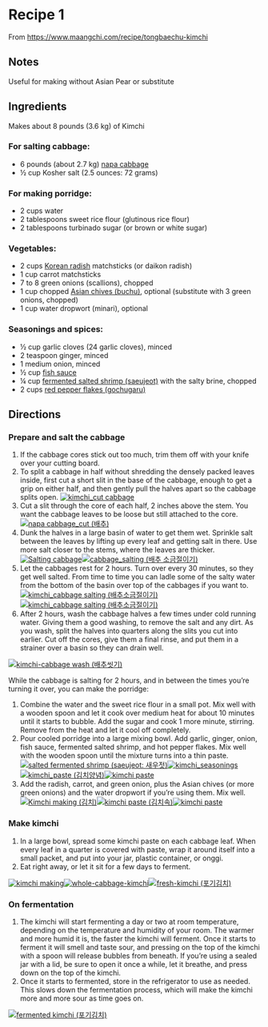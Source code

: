# Recipe 1

From https://www.maangchi.com/recipe/tongbaechu-kimchi 

## Notes

Useful for making without Asian Pear or substitute

## Ingredients

Makes about 8 pounds (3.6 kg) of Kimchi

### For salting cabbage:

-   6 pounds (about 2.7 kg) [napa cabbage](https://www.maangchi.com/ingredient/napa-cabbage) 
-   ½ cup Kosher salt (2.5 ounces: 72 grams)

### For making porridge:

-   2 cups water
-   2 tablespoons sweet rice flour (glutinous rice flour)
-   2 tablespoons turbinado sugar (or brown or white sugar)

### Vegetables:

-   2 cups [Korean radish](https://www.maangchi.com/ingredient/korean-radish) matchsticks (or daikon radish)
-   1 cup carrot matchsticks
-   7 to 8 green onions (scallions), chopped
-   1 cup chopped [Asian chives (buchu)](https://www.maangchi.com/ingredient/asian-chives), optional (substitute with 3 green onions, chopped)
-   1 cup water dropwort (minari), optional

### Seasonings and spices:

-   ½ cup garlic cloves (24 garlic cloves), minced
-   2 teaspoon ginger, minced
-   1 medium onion, minced
-   ½ cup [fish sauce](https://www.maangchi.com/ingredient/fish-sauce)
-   ¼ cup [fermented salted shrimp (saeujeot)](https://www.maangchi.com/ingredient/salted-shrimp) with the salty brine, chopped
-   2 cups [red pepper flakes (gochugaru)](https://www.maangchi.com/ingredient/gochugaru)

## Directions

### Prepare and salt the cabbage

1.  If the cabbage cores stick out too much, trim them off with your knife over your cutting board.
2.  To split a cabbage in half without shredding the densely packed leaves inside, first cut a short slit in the base of the cabbage, enough to get a grip on either half, and then gently pull the halves apart so the cabbage splits open. [![kimchi_cut cabbage](https://www.maangchi.com/wp-content/uploads/2014/06/cut-cabbage-590x331.jpg)](https://www.maangchi.com/wp-content/uploads/2014/06/cut-cabbage.jpg)
3.  Cut a slit through the core of each half, 2 inches above the stem. You want the cabbage leaves to be loose but still attached to the core.[![napa cabbage_cut (배추)](https://www.maangchi.com/wp-content/uploads/2014/06/cabbagecut1-590x331.jpg)](https://www.maangchi.com/wp-content/uploads/2014/06/cabbagecut1.jpg)
4.  Dunk the halves in a large basin of water to get them wet. Sprinkle salt between the leaves by lifting up every leaf and getting salt in there. Use more salt closer to the stems, where the leaves are thicker.[![Salting cabbage](https://www.maangchi.com/wp-content/uploads/2014/06/salt-590x365.jpg)](https://www.maangchi.com/wp-content/uploads/2014/06/salt.jpg)[![cabbage_salting (배추 소금절이기)](https://www.maangchi.com/wp-content/uploads/2014/06/napacabbage-salting-590x331.jpg)](https://www.maangchi.com/wp-content/uploads/2014/06/napacabbage-salting.jpg)
5.  Let the cabbages rest for 2 hours. Turn over every 30 minutes, so they get well salted. From time to time you can ladle some of the salty water from the bottom of the basin over top of the cabbages if you want to.[![kimchi_cabbage salting (배추소금절이기)](https://www.maangchi.com/wp-content/uploads/2014/06/cabbage_turnover-590x358.jpg)](https://www.maangchi.com/wp-content/uploads/2014/06/cabbage_turnover.jpg)[![kimchi_cabbage salting (배추소금절이기)](https://www.maangchi.com/wp-content/uploads/2014/06/kimchi_cabbagesalting-590x331.jpg)](https://www.maangchi.com/wp-content/uploads/2014/06/kimchi_cabbagesalting.jpg)
6.  After 2 hours, wash the cabbage halves a few times under cold running water. Giving them a good washing, to remove the salt and any dirt. As you wash, split the halves into quarters along the slits you cut into earlier. Cut off the cores, give them a final rinse, and put them in a strainer over a basin so they can drain well.

[![kimchi-cabbage wash (배추씻기)](https://www.maangchi.com/wp-content/uploads/2014/06/kimchi_washcabbage-590x331.jpg)](https://www.maangchi.com/wp-content/uploads/2014/06/kimchi_washcabbage.jpg)

While the cabbage is salting for 2 hours, and in between the times you’re turning it over, you can make the porridge:

1.  Combine the water and the sweet rice flour in a small pot. Mix well with a wooden spoon and let it cook over medium heat for about 10 minutes until it starts to bubble. Add the sugar and cook 1 more minute, stirring. Remove from the heat and let it cool off completely.
2.  Pour cooled porridge into a large mixing bowl. Add garlic, ginger, onion, fish sauce, fermented salted shrimp, and hot pepper flakes. Mix well with the wooden spoon until the mixture turns into a thin paste.[![salted fermented shrimp (saeujeot: 새우젓)](https://www.maangchi.com/wp-content/uploads/2014/06/saltyshrimp-590x359.jpg)](https://www.maangchi.com/wp-content/uploads/2014/06/saltyshrimp.jpg)[![kimchi_seasonings](https://www.maangchi.com/wp-content/uploads/2014/06/kimchi_garlicmixture-590x331.jpg)](https://www.maangchi.com/wp-content/uploads/2014/06/kimchi_garlicmixture.jpg)[![kimchi_paste (김치양념)](https://www.maangchi.com/wp-content/uploads/2014/06/kimchi_paste2-590x378.jpg)](https://www.maangchi.com/wp-content/uploads/2014/06/kimchi_paste2.jpg)[![kimchi paste](https://www.maangchi.com/wp-content/uploads/2014/06/kimchi_mixPaste-590x331.jpg)](https://www.maangchi.com/wp-content/uploads/2014/06/kimchi_mixPaste.jpg)
3.  Add the radish, carrot, and green onion, plus the Asian chives (or more green onions) and the water dropwort if you’re using them. Mix well.[![Kimchi making (김치)](https://www.maangchi.com/wp-content/uploads/2014/06/kimchipaste_vege-590x331.jpg)](https://www.maangchi.com/wp-content/uploads/2014/06/kimchipaste_vege.jpg)[![kimchi paste (김치속)](https://www.maangchi.com/wp-content/uploads/2014/06/colorful-veggies_kimchi-paste-590x331.jpg)](https://www.maangchi.com/wp-content/uploads/2014/06/colorful-veggies_kimchi-paste.jpg)[![kimchi paste](https://www.maangchi.com/wp-content/uploads/2014/06/kimchipaste1-590x331.jpg)](https://www.maangchi.com/wp-content/uploads/2014/06/kimchipaste1.jpg)

### Make kimchi

1.  In a large bowl, spread some kimchi paste on each cabbage leaf. When every leaf in a quarter is covered with paste, wrap it around itself into a small packet, and put into your jar, plastic container, or onggi.
2.  Eat right away, or let it sit for a few days to ferment.

[![kimchi making](https://www.maangchi.com/wp-content/uploads/2014/06/kimchi_pastespread-590x368.jpg)](https://www.maangchi.com/wp-content/uploads/2014/06/kimchi_pastespread.jpg)[![whole-cabbage-kimchi](https://www.maangchi.com/wp-content/uploads/2014/06/whole-cabbage-kimchi-590x466.jpg)](https://www.maangchi.com/wp-content/uploads/2014/06/whole-cabbage-kimchi.jpg)[![fresh-kimchi (포기김치)](https://www.maangchi.com/wp-content/uploads/2014/06/fresh-kimchi-590x389.jpg)](https://www.maangchi.com/wp-content/uploads/2014/06/fresh-kimchi.jpg)

### On fermentation

1.  The kimchi will start fermenting a day or two at room temperature, depending on the temperature and humidity of your room. The warmer and more humid it is, the faster the kimchi will ferment. Once it starts to ferment it will smell and taste sour, and pressing on the top of the kimchi with a spoon will release bubbles from beneath. If you’re using a sealed jar with a lid, be sure to open it once a while, let it breathe, and press down on the top of the kimchi.
2.  Once it starts to fermented, store in the refrigerator to use as needed. This slows down the fermentation process, which will make the kimchi more and more sour as time goes on.

[![fermented kimchi (포기김치)](https://www.maangchi.com/wp-content/uploads/2014/06/Kimchi_f-590x435.jpg)](https://www.maangchi.com/wp-content/uploads/2014/06/Kimchi_f.jpg)

